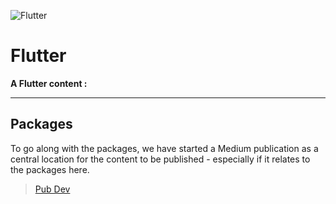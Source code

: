 
![Flutter](https://user-images.githubusercontent.com/97717613/234001864-a6618236-3d0a-43f3-96cf-fcde9ef8dee3.png)


# Flutter 

**A Flutter content :**

---

## Packages
To go along with the packages, we have started a Medium publication as a central location for the content to be published - especially if it relates to the packages here.

> [Pub Dev](https://pub.dev)

